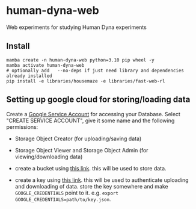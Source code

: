 # human-dyna-web
Web experiments for studying Human Dyna experiments


## Install

```
mamba create -n human-dyna-web python=3.10 pip wheel -y
mamba activate human-dyna-web
# optionally add   --no-deps if just need library and dependencies already installed
pip install -e libraries/housemaze -e libraries/fast-web-rl

```


## Setting up google cloud for storing/loading data

Create a [Google Service Account](https://console.cloud.google.com/iam-admin/serviceaccounts?) for accessing your Database. Select "CREATE SERVICE ACCOUNT", give it some name and the following permissions:
- Storage Object Creator (for uploading/saving data)
- Storage Object Viewer and Storage Object Admin (for viewing/downloading data)

- create a bucket using [this link](https://console.cloud.google.com/storage/). this will be used to store data.
- create a key using [this link](https://console.cloud.google.com/iam-admin/serviceaccounts/details/111959560397464491265/keys?project=human-web-rl). this will be used to authenticate uploading and downloading of data. store the key somewhere and make `GOOGLE_CREDENTIALS` point to it. e.g. `export GOOGLE_CREDENTIALS=path/to/key.json`.